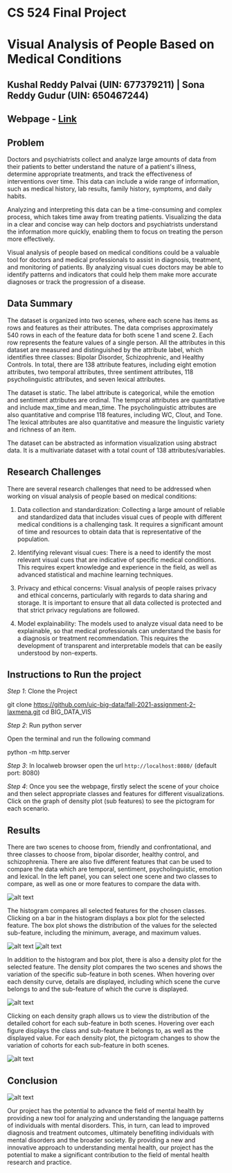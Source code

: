 

# CS 524 Final Project

# Visual Analysis of People Based on Medical Conditions

## Kushal Reddy Palvai (UIN: 677379211) | Sona Reddy Gudur (UIN: 650467244)


## Webpage -  [Link](https://Sonareddyg.github.io/) 


## Problem

Doctors and psychiatrists collect and analyze large amounts of data from their patients to better understand the nature of a patient's illness, determine appropriate treatments, and track the effectiveness of interventions over time. This data can include a wide range of information, such as medical history, lab results, family history, symptoms, and daily habits.

Analyzing and interpreting this data can be a time-consuming and complex process, which takes time away from treating patients. Visualizing the data in a clear and concise way can help doctors and psychiatrists understand the information more quickly, enabling them to focus on treating the person more effectively.

Visual analysis of people based on medical conditions could be a valuable tool for doctors and medical professionals to assist in diagnosis, treatment, and monitoring of patients. By analyzing visual cues doctors may be able to identify patterns and indicators that could help them make more accurate diagnoses or track the progression of a disease. 



## Data Summary 

The dataset is organized into two scenes, where each scene has items as rows and features as their attributes. The data comprises approximately 540 rows in each of the feature data for both scene 1 and scene 2. Each row represents the feature values of a single person. All the attributes in this dataset are measured and distinguished by the attribute label, which identifies three classes: Bipolar Disorder, Schizophrenic, and Healthy Controls. In total, there are 138 attribute features, including eight emotion attributes, two temporal attributes, three sentiment attributes, 118 psycholinguistic attributes, and seven lexical attributes.

The dataset is static. The label attribute is categorical, while the emotion and sentiment attributes are ordinal. The temporal attributes are quantitative and include max_time and mean_time. The psycholinguistic attributes are also quantitative and comprise 118 features, including WC, Clout, and Tone. The lexical attributes are also quantitative and measure the linguistic variety and richness of an item.

The dataset can be abstracted as information visualization using abstract data. It is a multivariate dataset with a total count of 138 attributes/variables.




## Research Challenges 

There are several research challenges that need to be addressed when working on visual analysis of people based on medical conditions:

1. Data collection and standardization: Collecting a large amount of reliable and standardized data that includes visual cues of people with different medical conditions is a challenging task. It requires a significant amount of time and resources to obtain data that is representative of the population.

2. Identifying relevant visual cues: There is a need to identify the most relevant visual cues that are indicative of specific medical conditions. This requires expert knowledge and experience in the field, as well as advanced statistical and machine learning techniques.


3. Privacy and ethical concerns: Visual analysis of people raises privacy and ethical concerns, particularly with regards to data sharing and storage. It is important to ensure that all data collected is protected and that strict privacy regulations are followed.

4. Model explainability: The models used to analyze visual data need to be explainable, so that medical professionals can understand the basis for a diagnosis or treatment recommendation. This requires the development of transparent and interpretable models that can be easily understood by non-experts.


## Instructions to Run the project

_Step 1_: Clone the Project

git clone https://github.com/uic-big-data/fall-2021-assignment-2-laxmena.git
cd BIG_DATA_VIS



_Step 2_: Run python server

Open the terminal and run the following command 

python -m http.server


_Step 3_: In localweb browser open the url `http://localhost:8080/` (default port: 8080)

_Step 4_: Once you see the webpage, firstly select the scene of your choice and then select appropriate classes and features for different visualizations. Click on the graph of density plot (sub features) to see the pictogram for each scenario. 



## Results

There are two scenes to choose from, friendly and confrontational, and three classes to choose from, bipolar disorder, healthy control, and schizophrenia. There are also five different features that can be used to compare the data which are temporal, sentiment, psycholinguistic, emotion and lexical. In the left panel, you can select one scene and two classes to compare, as well as one or more features to compare the data with.  



![alt text](SS4.jpeg)


The histogram compares all selected features for the chosen classes. Clicking on a bar in the histogram displays a box plot for the selected feature. The box plot shows the distribution of the values for the selected sub-feature, including the minimum, average, and maximum values. 

![alt text](SS1.jpeg)
![alt text](SS2.jpeg)


In addition to the histogram and box plot, there is also a density plot for the selected feature. The density plot compares the two scenes and shows the variation of the specific sub-feature in both scenes. When hovering over each density curve, details are displayed, including which scene the curve belongs to and the sub-feature of which the curve is displayed.

![alt text](SS3.jpeg)

Clicking on each density graph allows us to view the distribution of the detailed cohort for each sub-feature in both scenes. Hovering over each figure displays the class and sub-feature it belongs to, as well as the displayed value. For each density plot, the pictogram changes to show the variation of cohorts for each sub-feature in both scenes.

![alt text](Pictogram.jpeg)

## Conclusion

![alt text](Fullpage.JPG)

Our project has the potential to advance the field of mental health by providing a new tool for analyzing and understanding the language patterns of individuals with mental disorders. This, in turn, can lead to improved diagnosis and treatment outcomes, ultimately benefiting individuals with mental disorders and the broader society. By providing a new and innovative approach to understanding mental health, our project has the potential to make a significant contribution to the field of mental health research and practice.










